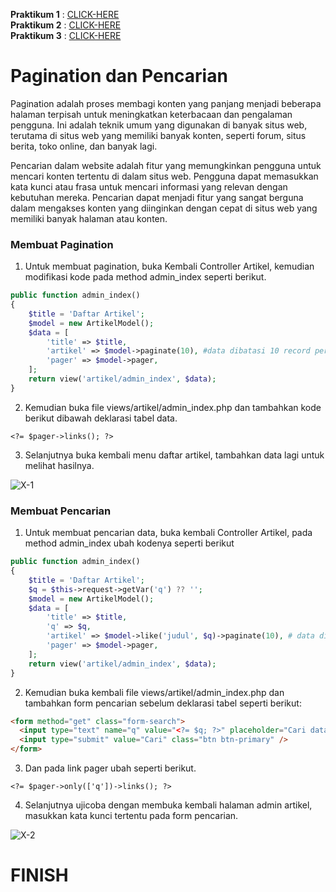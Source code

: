 **Praktikum 1** : [CLICK-HERE](https://github.com/liskaniaaprilia/Program1Web) <br>
**Praktikum 2** : [CLICK-HERE](https://github.com/liskaniaaprilia/Program2Web) <br>
**Praktikum 3** : [CLICK-HERE](https://github.com/liskaniaaprilia/Program2Web) <br>

# Pagination dan Pencarian

Pagination adalah proses membagi konten yang panjang menjadi beberapa halaman terpisah untuk meningkatkan keterbacaan dan pengalaman pengguna. Ini adalah teknik umum yang digunakan di banyak situs web, terutama di situs web yang memiliki banyak konten, seperti forum, situs berita, toko online, dan banyak lagi.

Pencarian dalam website adalah fitur yang memungkinkan pengguna untuk mencari konten tertentu di dalam situs web. Pengguna dapat memasukkan kata kunci atau frasa untuk mencari informasi yang relevan dengan kebutuhan mereka. Pencarian dapat menjadi fitur yang sangat berguna dalam mengakses konten yang diinginkan dengan cepat di situs web yang memiliki banyak halaman atau konten.

### Membuat Pagination

1. Untuk membuat pagination, buka Kembali Controller Artikel, kemudian modifikasi kode pada method admin_index seperti berikut.

```php
public function admin_index()
{
    $title = 'Daftar Artikel';
    $model = new ArtikelModel();
    $data = [
        'title' => $title,
        'artikel' => $model->paginate(10), #data dibatasi 10 record per halaman
        'pager' => $model->pager,
    ];
    return view('artikel/admin_index', $data);
}
```

2. Kemudian buka file views/artikel/admin_index.php dan tambahkan kode berikut dibawah deklarasi tabel data.

```
<?= $pager->links(); ?>
```

3. Selanjutnya buka kembali menu daftar artikel, tambahkan data lagi untuk melihat
   hasilnya.

![X-1](https://github.com/liskaniaaprilia/Program4Web/assets/115616044/0f65ee5e-f6cb-45cf-b5a6-2110e9777e79)

### Membuat Pencarian

1. Untuk membuat pencarian data, buka kembali Controller Artikel, pada method
   admin_index ubah kodenya seperti berikut

```php
public function admin_index()
{
    $title = 'Daftar Artikel';
    $q = $this->request->getVar('q') ?? '';
    $model = new ArtikelModel();
    $data = [
        'title' => $title,
        'q' => $q,
        'artikel' => $model->like('judul', $q)->paginate(10), # data dibatasi 10 record per halaman
        'pager' => $model->pager,
    ];
    return view('artikel/admin_index', $data);
}
```

2. Kemudian buka kembali file views/artikel/admin_index.php dan tambahkan form
   pencarian sebelum deklarasi tabel seperti berikut:

```html
<form method="get" class="form-search">
  <input type="text" name="q" value="<?= $q; ?>" placeholder="Cari data" />
  <input type="submit" value="Cari" class="btn btn-primary" />
</form>
```

3. Dan pada link pager ubah seperti berikut.

```
<?= $pager->only(['q'])->links(); ?>
```

4. Selanjutnya ujicoba dengan membuka kembali halaman admin artikel, masukkan kata
   kunci tertentu pada form pencarian.

![X-2](https://github.com/liskaniaaprilia/Program4Web/assets/115616044/2b781ea0-48a2-43c6-91f0-11d30a7687f0)

# FINISH

